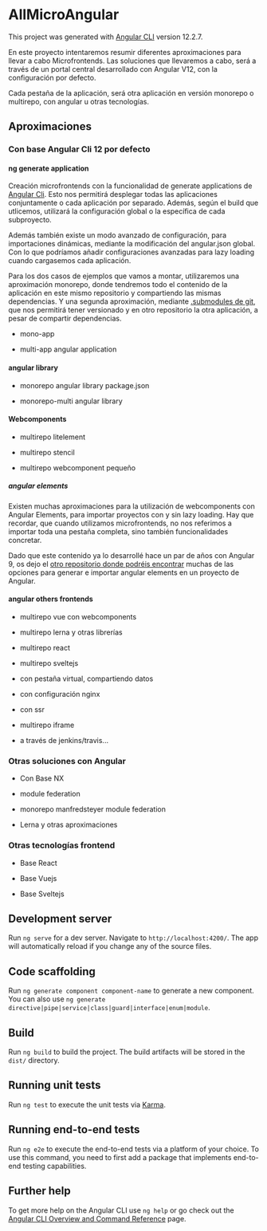 # AllMicroAngular

This project was generated with [Angular CLI](https://github.com/angular/angular-cli) version 12.2.7.

En este proyecto intentaremos resumir diferentes aproximaciones para llevar a cabo Microfrontends. Las soluciones que llevaremos a cabo, será a través de un portal central desarrollado con Angular V12, con la configuración por defecto.

Cada pestaña de la aplicación, será otra aplicación en versión monorepo o multirepo, con angular u otras tecnologías.

## Aproximaciones

### Con base Angular Cli 12 por defecto

#### ng generate application

Creación microfrontends con la funcionalidad de generate applications de [Angular Cli](https://angular.io/cli/generate#application-command). Esto nos permitirá desplegar todas las aplicaciones conjuntamente o cada aplicación por separado. Además, según el build que utlicemos, utilizará la configuración global o la específica de cada subproyecto.

Además también existe un modo avanzado de configuración, para importaciones dinámicas, mediante la modificación del angular.json global. Con lo que podríamos añadir configuraciones avanzadas para lazy loading cuando cargasemos cada aplicación.

Para los dos casos de ejemplos que vamos a montar, utilizaremos una aproximación monorepo, donde tendremos todo el contenido de la aplicación en este mismo repositorio y compartiendo las mismas dependencias. Y una segunda aproximación, mediante [.submodules de git](https://git-scm.com/book/en/v2/Git-Tools-Submodules), que nos permitirá tener versionado y en otro repositorio la otra aplicación, a pesar de compartir dependencias.

- mono-app

- multi-app angular application

#### angular library

- monorepo angular library package.json

- monorepo-multi angular library

#### Webcomponents

- multirepo litelement

- multirepo stencil

- multirepo webcomponent pequeño

##### angular elements

Existen muchas aproximaciones para la utilización de webcomponents con Angular Elements, para importar proyectos con y sin lazy loading. Hay que recordar, que cuando utilizamos microfrontends, no nos referimos a importar toda una pestaña completa, sino también funcionalidades concretar.

Dado que este contenido ya lo desarrollé hace un par de años con Angular 9, os dejo el [otro repositorio donde podréis encontrar](https://github.com/jesuscuesta/angular-elements) muchas de las opciones para generar e importar angular elements en un proyecto de Angular.

#### angular others frontends

- multirepo vue con webcomponents

- multirepo lerna y otras librerías

- multirepo react

- multirepo sveltejs

- con pestaña virtual, compartiendo datos

- con configuración nginx

- con ssr

- multirepo iframe

- a través de jenkins/travis...

### Otras soluciones con Angular

- Con Base NX

- module federation

- monorepo manfredsteyer module federation

- Lerna y otras aproximaciones

### Otras tecnologías frontend

- Base React

- Base Vuejs

- Base Sveltejs

## Development server

Run `ng serve` for a dev server. Navigate to `http://localhost:4200/`. The app will automatically reload if you change any of the source files.

## Code scaffolding

Run `ng generate component component-name` to generate a new component. You can also use `ng generate directive|pipe|service|class|guard|interface|enum|module`.

## Build

Run `ng build` to build the project. The build artifacts will be stored in the `dist/` directory.

## Running unit tests

Run `ng test` to execute the unit tests via [Karma](https://karma-runner.github.io).

## Running end-to-end tests

Run `ng e2e` to execute the end-to-end tests via a platform of your choice. To use this command, you need to first add a package that implements end-to-end testing capabilities.

## Further help

To get more help on the Angular CLI use `ng help` or go check out the [Angular CLI Overview and Command Reference](https://angular.io/cli) page.
